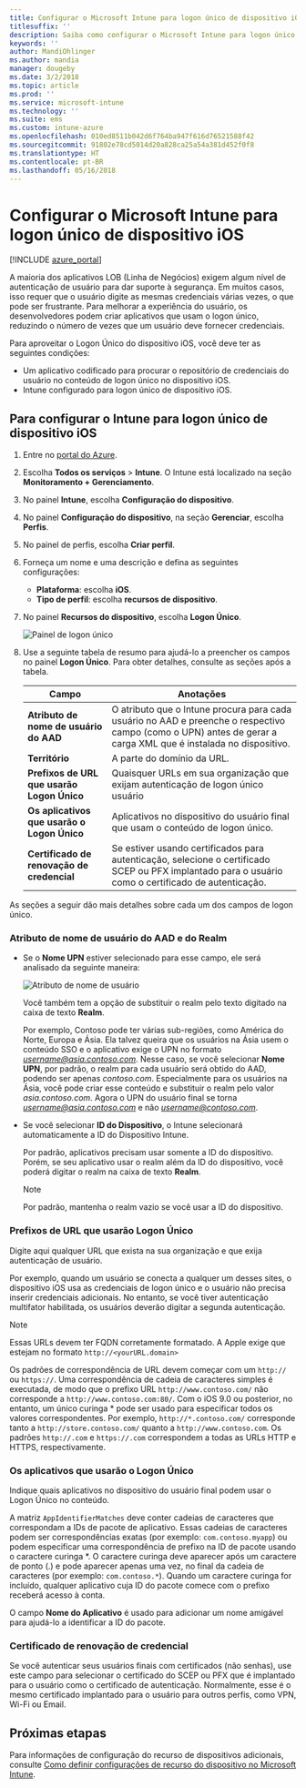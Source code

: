 ```yaml
---
title: Configurar o Microsoft Intune para logon único de dispositivo iOS
titlesuffix: ''
description: Saiba como configurar o Microsoft Intune para logon único de dispositivo iOS.
keywords: ''
author: MandiOhlinger
ms.author: mandia
manager: dougeby
ms.date: 3/2/2018
ms.topic: article
ms.prod: ''
ms.service: microsoft-intune
ms.technology: ''
ms.suite: ems
ms.custom: intune-azure
ms.openlocfilehash: 010ed8511b042d6f764ba947f616d76521588f42
ms.sourcegitcommit: 91802e78cd5014d20a828ca25a54a381d452f0f8
ms.translationtype: HT
ms.contentlocale: pt-BR
ms.lasthandoff: 05/16/2018
---
```

# <a name="configure-microsoft-intune-for-ios-device-single-sign-on"></a>Configurar o Microsoft Intune para logon único de dispositivo iOS

[!INCLUDE [azure_portal](./includes/azure_portal.md)]

A maioria dos aplicativos LOB (Linha de Negócios) exigem algum nível de autenticação de usuário para dar suporte à segurança. Em muitos casos, isso requer que o usuário digite as mesmas credenciais várias vezes, o que pode ser frustrante. Para melhorar a experiência do usuário, os desenvolvedores podem criar aplicativos que usam o logon único, reduzindo o número de vezes que um usuário deve fornecer credenciais.

Para aproveitar o Logon Único do dispositivo iOS, você deve ter as seguintes condições:

- Um aplicativo codificado para procurar o repositório de credenciais do usuário no conteúdo de logon único no dispositivo iOS.
- Intune configurado para logon único de dispositivo iOS.

## <a name="to-configure-intune-for-ios-device-single-sign-on"></a>Para configurar o Intune para logon único de dispositivo iOS


1. Entre no [portal do Azure](https://portal.azure.com).
2. Escolha **Todos os serviços** > **Intune**. O Intune está localizado na seção **Monitoramento + Gerenciamento**.
3. No painel **Intune**, escolha **Configuração do dispositivo**.
4. No painel **Configuração do dispositivo**, na seção **Gerenciar**, escolha **Perfis**.
5. No painel de perfis, escolha **Criar perfil**.
6. Forneça um nome e uma descrição e defina as seguintes configurações:
   - **Plataforma**: escolha **iOS**.
   - **Tipo de perfil**: escolha **recursos de dispositivo**.
7. No painel **Recursos do dispositivo**, escolha **Logon Único**.

   ![Painel de logon único](./media/sso-blade.png)

8. Use a seguinte tabela de resumo para ajudá-lo a preencher os campos no painel **Logon Único**. Para obter detalhes, consulte as seções após a tabela.

   |Campo  |Anotações|
   |---------|---------|
   |**Atributo de nome de usuário do AAD**|O atributo que o Intune procura para cada usuário no AAD e preenche o respectivo campo (como o UPN) antes de gerar a carga XML que é instalada no dispositivo.|
   |**Território**|A parte do domínio da URL.|
   |**Prefixos de URL que usarão Logon Único**|Quaisquer URLs em sua organização que exijam autenticação de logon único usuário|
   |**Os aplicativos que usarão o Logon Único**|Aplicativos no dispositivo do usuário final que usam o conteúdo de logon único.|
   |**Certificado de renovação de credencial**|Se estiver usando certificados para autenticação, selecione o certificado SCEP ou PFX implantado para o usuário como o certificado de autenticação.|

As seções a seguir dão mais detalhes sobre cada um dos campos de logon único.

### <a name="username-attribute-from-aad-and-realm"></a>Atributo de nome de usuário do AAD e do Realm

- Se o **Nome UPN** estiver selecionado para esse campo, ele será analisado da seguinte maneira:

   ![Atributo de nome de usuário](media/User-name-attribute.png)

   Você também tem a opção de substituir o realm pelo texto digitado na caixa de texto **Realm**.

   Por exemplo, Contoso pode ter várias sub-regiões, como América do Norte, Europa e Ásia. Ela talvez queira que os usuários na Ásia usem o conteúdo SSO e o aplicativo exige o UPN no formato *username@asia.contoso.com*. Nesse caso, se você selecionar **Nome UPN**, por padrão, o realm para cada usuário será obtido do AAD, podendo ser apenas *contoso.com*. Especialmente para os usuários na Ásia, você pode criar esse conteúdo e substituir o realm pelo valor *asia.contoso.com*. Agora o UPN do usuário final se torna *username@asia.contoso.com* e não *username@contoso.com*.

- Se você selecionar **ID do Dispositivo**, o Intune selecionará automaticamente a ID do Dispositivo Intune.

   Por padrão, aplicativos precisam usar somente a ID do dispositivo. Porém, se seu aplicativo usar o realm além da ID do dispositivo, você poderá digitar o realm na caixa de texto **Realm**.

   > [!NOTE]
   > Por padrão, mantenha o realm vazio se você usar a ID do dispositivo.

### <a name="url-prefixes-that-will-use-single-sign-on"></a>Prefixos de URL que usarão Logon Único

Digite aqui qualquer URL que exista na sua organização e que exija autenticação de usuário.

Por exemplo, quando um usuário se conecta a qualquer um desses sites, o dispositivo iOS usa as credenciais de logon único e o usuário não precisa inserir credenciais adicionais. No entanto, se você tiver autenticação multifator habilitada, os usuários deverão digitar a segunda autenticação.

> [!NOTE]
> Essas URLs devem ter FQDN corretamente formatado. A Apple exige que estejam no formato `http://<yourURL.domain>`

Os padrões de correspondência de URL devem começar com um `http://` ou `https://`. Uma correspondência de cadeia de caracteres simples é executada, de modo que o prefixo URL `http://www.contoso.com/` não corresponde a `http://www.contoso.com:80/`. Com o iOS 9.0 ou posterior, no entanto, um único curinga \* pode ser usado para especificar todos os valores correspondentes. Por exemplo, `http://*.contoso.com/` corresponde tanto a `http://store.contoso.com/` quanto a `http://www.contoso.com`.
Os padrões `http://.com` e `https://.com` correspondem a todas as URLs HTTP e HTTPS, respectivamente.

### <a name="apps-that-will-use-single-sign-on"></a>Os aplicativos que usarão o Logon Único

Indique quais aplicativos no dispositivo do usuário final podem usar o Logon Único no conteúdo.

A matriz `AppIdentifierMatches` deve conter cadeias de caracteres que correspondam a IDs de pacote de aplicativo. Essas cadeias de caracteres podem ser correspondências exatas (por exemplo: `com.contoso.myapp`) ou podem especificar uma correspondência de prefixo na ID de pacote usando o caractere curinga \*. O caractere curinga deve aparecer após um caractere de ponto (.) e pode aparecer apenas uma vez, no final da cadeia de caracteres (por exemplo: `com.contoso.*`). Quando um caractere curinga for incluído, qualquer aplicativo cuja ID do pacote comece com o prefixo receberá acesso à conta.

O campo **Nome do Aplicativo** é usado para adicionar um nome amigável para ajudá-lo a identificar a ID do pacote.

### <a name="credential-renewal-certificate"></a>Certificado de renovação de credencial

Se você autenticar seus usuários finais com certificados (não senhas), use este campo para selecionar o certificado do SCEP ou PFX que é implantado para o usuário como o certificado de autenticação. Normalmente, esse é o mesmo certificado implantado para o usuário para outros perfis, como VPN, Wi-Fi ou Email.

## <a name="next-steps"></a>Próximas etapas

Para informações de configuração do recurso de dispositivos adicionais, consulte [Como definir configurações de recurso do dispositivo no Microsoft Intune](device-features-configure.md).
